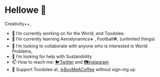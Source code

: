 # Hellowe 👋
Creativity++,
- 🔭 I’m currently working on for the World, and Toodolee.
- 🌱 I’m currently learning Aerodynamics✈️ , Football⚽, (unlimited things) 
- 👯 I’m looking to collaborate with anyone who is interested in World Problems, 
- 🤔 I’m looking for help with Sustainibility
- 📫 How to reach me: [🐦Twitter](https://twitter.com/ProjectMaxsinss) and [📷Instagram](http://instagram.com/maxsinss) 
- 👐 Support Toodolee at, [☕BuyMeACoffee](https://www.buymeacoffee.com/toodolee) without sign-ing up.
